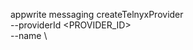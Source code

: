 appwrite messaging createTelnyxProvider \
        --providerId <PROVIDER_ID> \
        --name <NAME> \




